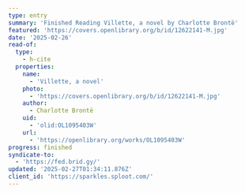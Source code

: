 ```yaml
---
type: entry
summary: 'Finished Reading Villette, a novel by Charlotte Brontë'
featured: 'https://covers.openlibrary.org/b/id/12622141-M.jpg'
date: '2025-02-26'
read-of:
  type:
    - h-cite
  properties:
    name:
      - 'Villette, a novel'
    photo:
      - 'https://covers.openlibrary.org/b/id/12622141-M.jpg'
    author:
      - Charlotte Brontë
    uid:
      - 'olid:OL1095403W'
    url:
      - 'https://openlibrary.org/works/OL1095403W'
progress: finished
syndicate-to:
  - 'https://fed.brid.gy/'
updated: '2025-02-27T01:34:11.876Z'
client_id: 'https://sparkles.sploot.com/'
---
```



